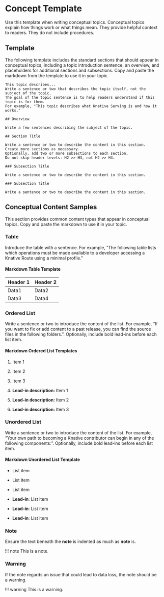# Concept Template

Use this template when writing conceptual topics.
Conceptual topics explain how things work or what things mean.
They provide helpful context to readers. They do not include procedures.

## Template

The following template includes the standard sections that should appear in conceptual topics, including a topic introduction sentence, an overview, and placeholders for additional sections and subsections.
Copy and paste the markdown from the template to use it in your topic.

```
This topic describes...
Write a sentence or two that describes the topic itself, not the subject of the topic.
The goal of the topic sentence is to help readers understand if this topic is for them.
For example, "This topic describes what Knative Serving is and how it works."

## Overview

Write a few sentences describing the subject of the topic.

## Section Title

Write a sentence or two to describe the content in this section. Create more sections as necessary.
Optionally, add two or more subsections to each section.
Do not skip header levels: H2 >> H3, not H2 >> H4.

### Subsection Title

Write a sentence or two to describe the content in this section.

### Subsection Title

Write a sentence or two to describe the content in this section.
```

## Conceptual Content Samples

This section provides common content types that appear in conceptual topics.
Copy and paste the markdown to use it in your topic.

### Table

Introduce the table with a sentence. For example, “The following table lists which operations must be made available to a developer accessing a Knative Route using a minimal profile.”

#### Markdown Table Template

|Header 1|Header 2|
|--------|--------|
|Data1   |Data2   |
|Data3   |Data4   |

### Ordered List

Write a sentence or two to introduce the content of the list.
For example, “If you want to fix or add content to a past release, you can find the source files in the following folders.”.
Optionally, include bold lead-ins before each list item.

#### Markdown Ordered List Templates

1. Item 1
1. Item 2
1. Item 3

1. **Lead-in description:** Item 1
1. **Lead-in description:** Item 2
1. **Lead-in description:** Item 3

### Unordered List

Write a sentence or two to introduce the content of the list.
For example, “Your own path to becoming a Knative contributor can begin in any of the following components:”.
Optionally, include bold lead-ins before each list item.

#### Markdown Unordered List Template

* List item
* List item
* List item

* **Lead-in**: List item
* **Lead-in**: List item
* **Lead-in**: List item


### Note

Ensure the text beneath the **note** is indented as much as **note** is.

!!! note
    This is a note.


### Warning

If the note regards an issue that could lead to data loss, the note should be a warning.

!!! warning
    This is a warning.
